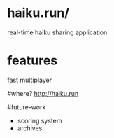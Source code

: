 # haiku.run/
real-time haiku sharing application

# features
fast
multiplayer

#where?
http://haiku.run

#future-work
 + scoring system
 + archives
